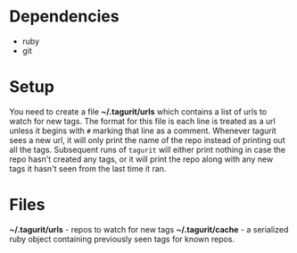 Dependencies
============
* ruby
* git

Setup
=====
You need to create a file **~/.tagurit/urls** which contains a list of urls to watch for new tags.
The format for this file is each line is treated as a url unless it begins with ```#``` marking that line as a comment.
Whenever tagurit sees a new url, it will only print the name of the repo instead of printing out all the tags. Subsequent runs of ```tagurit``` will either print nothing in case the repo hasn't created any tags, or it will print the repo along with any new tags it hasn't seen from the last time it ran.

Files
=====
**~/.tagurit/urls** - repos to watch for new tags
**~/.tagurit/cache** - a serialized ruby object containing previously seen tags for known repos.
